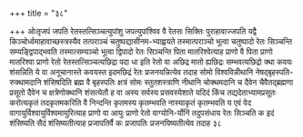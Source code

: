+++
title = "३८"

+++
ओःतृजपं जपति रेतस्तत्सिञ्चत्युपांशु जपत्युपांश्विव वै रेतसः सिक्तिः
पुराहावाज्जपति यद्वै किञ्चोर्ध्वमाहावाच्छस्त्रस्यैव तत्पराञ्चं
चतुष्पद्यासीनम-भ्याह्वयते तस्मात्पराञ्चो भूत्वा चतुष्पादो रेतः सिञ्चन्ति
सम्यङ्द्विपाद्भवति तस्मात्सम्यञ्चो भूत्वा द्विपादो रेतः सिञ्चन्ति पिता
मातरिश्वेत्याह प्राणो वै पिता प्राणो मातरिश्वा प्राणो रेतो
रेतस्तत्सिञ्चत्यछिद्रा पदा धा इति रेतो वा अछिद्र
मातो ह्यछिद्रः सम्भवत्यछिद्रो क्था कवयः शंसन्निति ये वा
अनूचानास्ते कवयस्त इदमछिद्रं रेतः प्रजनयन्नित्येव तदाह सोमो
विश्वविन्नीथानि नेषद्बृहस्पति-रुक्थामदानि शंसिषदिति ब्रह्म वै
बृहस्पतिः क्षत्रं सोमः स्तुतशस्त्राणि नीथानि
चोक्थमदानि च दैवेन चैवैतद्ब्रह्मणा प्रसूतो दैवेन च
क्षत्रेणोक्थानि शंसत्येतौ ह वा अस्य सर्वस्य प्रसवस्येशाते यदिदं किंच
तद्यदेताभ्यामप्रसूतः करोत्यकृतं तदकृतमकरिति वै निन्दन्ति कृतमस्य
कृतम्भवति नास्याकृतं कृतम्भवति य एवं वेद
वागायुर्विश्वायुर्विश्वमायुरित्याह
प्राणो वा आयुः प्राणो रेतो वाग्योनि-र्योनिं तदुपसंधाय रेतः
सिञ्चति क इदं शंसिष्यति सैदं शंसिष्यतीत्याह प्रजापतिर्वै कः प्रजापतिः प्रजनयिष्यतीत्येव तदाह ३८




 

